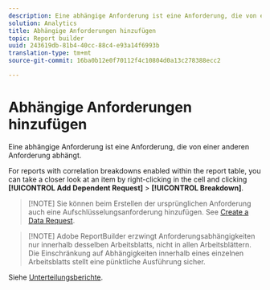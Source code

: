 ```yaml
---
description: Eine abhängige Anforderung ist eine Anforderung, die von einer anderen Anforderung abhängt.
solution: Analytics
title: Abhängige Anforderungen hinzufügen
topic: Report builder
uuid: 243619db-81b4-40cc-88c4-e93a14f6993b
translation-type: tm+mt
source-git-commit: 16ba0b12e0f70112f4c10804d0a13c278388ecc2

---
```



# Abhängige Anforderungen hinzufügen

Eine abhängige Anforderung ist eine Anforderung, die von einer anderen Anforderung abhängt.

For reports with correlation breakdowns enabled within the report table, you can take a closer look at an item by right-clicking in the cell and clicking **[!UICONTROL Add Dependent Request]** &gt; **[!UICONTROL Breakdown]**.

> [!NOTE] Sie können beim Erstellen der ursprünglichen Anforderung auch eine Aufschlüsselungsanforderung hinzufügen. See [Create a Data Request](/help/analyze/report-builder/data-requests/t-create-a-data-request.md).

> [!NOTE] Adobe ReportBuilder erzwingt Anforderungsabhängigkeiten nur innerhalb desselben Arbeitsblatts, nicht in allen Arbeitsblättern. Die Einschränkung auf Abhängigkeiten innerhalb eines einzelnen Arbeitsblatts stellt eine pünktliche Ausführung sicher.

Siehe [Unterteilungsberichte](/help/analyze/reports-analytics/reports-customize/breakdowns.md).
